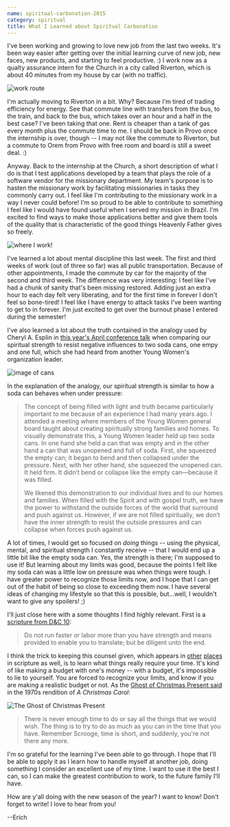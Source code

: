 ```yaml
---
name: spiritual-carbonation-2015
category: spiritual
title: What I Learned about Spiritual Carbonation
---
```


I've been working and growing to love new job from the last two weeks. It's been way easier after getting over the initial learning curve of new job, new faces, new products, and starting to feel productive. :) I work now as a qualty assurance intern for the Church in a city called Riverton, which is about 40 minutes from my house by car (with no traffic).

![work route](http://i.imgur.com/U2MuymU.png)

I'm actually moving to Riverton in a bit. Why? Because I'm tired of trading efficiency for energy. See that commute line with transfers from the bus, to the train, and back to the bus, which takes over an hour and a half in the best case? I've been taking that one. Rent is cheaper than a tank of gas every month plus the commute time to me. I should be back in Provo once the internship is over, though -- I may not like the commute to Riverton, but a commute to Orem from Provo with free room and board is still a sweet deal. :)

Anyway. Back to the internship at the Church, a short description of what I do is that I test applications developed by a team that plays the role of a software vendor for the missionary department. My team's purpose is to hasten the missionary work by facilitating missionaries in tasks they commonly carry out. I feel like I'm contributing to the missionary work in a way I never could before! I'm so proud to be able to contribute to something I feel like I would have found useful when I served my mission in Brazil. I'm excited to find ways to make those applications better and give them tools of the quality that is characteristic of the good things Heavenly Father gives so freely.

![where I work!](http://i.imgur.com/9dYQXPJ.jpg)

I've learned a lot about mental discipline this last week. The first and third weeks of work (out of three so far) was all public transportation. Because of other appointments, I made the commute by car for the majority of the second and third week. The difference was very interesting: I feel like I've had a chunk of sanity that's been missing restored. Adding just an extra hour to each day felt very liberating, and for the first time in forever I don't feel so bone-tired! I feel like I have energy to attack tasks I've been wanting to get to in forever. I'm just excited to get over the burnout phase I entered during the semester!

I've also learned a lot about the truth contained in the analogy used by Cheryl A. Esplin in [this year's April conference talk](https://www.lds.org/general-conference/2015/04/filling-our-homes-with-light-and-truth?lang=eng) when comparing our spiritual strength to resist negative influences to two soda cans, one empy and one full, which she had heard from another Young Women's organization leader.

![image of cans](https://www.lds.org/bc/content/shared/content/images/magazines/general-conference/2015/04/woman-can-soda-crushed_1445728_inl.jpg)

In the explanation of the analogy, our spiritual strength is similar to how a soda can behaves when under pressure:

> The concept of being filled with light and truth became particularly important to me because of an experience I had many years ago. I attended a meeting where members of the Young Women general board taught about creating spiritually strong families and homes. To visually demonstrate this, a Young Women leader held up two soda cans. In one hand she held a can that was empty and in the other hand a can that was unopened and full of soda. First, she squeezed the empty can; it began to bend and then collapsed under the pressure. Next, with her other hand, she squeezed the unopened can. It held firm. It didn’t bend or collapse like the empty can—because it was filled.
>
> We likened this demonstration to our individual lives and to our homes and families. When filled with the Spirit and with gospel truth, we have the power to withstand the outside forces of the world that surround and push against us. However, if we are not filled spiritually, we don’t have the inner strength to resist the outside pressures and can collapse when forces push against us.

A lot of times, I would get so focused on *doing* things -- using the physical, mental, and spiritual strength I constantly receive -- that I would end up a little bit like the empty soda can. Yes, the strength is there; I'm supposed to use it! But learning about my limits was good, because the points I felt like my soda can was a little low on pressure was when things were tough. I have greater power to recognize those limits now, and I hope that I can get out of the habit of being so close to exceeding them now. I have several ideas of changing my lifestyle so that this is possible, but...well, I wouldn't want to give any spoilers! ;)

I'll just close here with a some thoughts I find highly relevant. First is a [scripture from D&C 10](https://www.lds.org/scriptures/dc-testament/dc/10.4-5?lang=eng#3):

> Do not run faster or labor more than you have strength and means provided to enable you to translate; but be diligent unto the end.

I think the trick to keeping this counsel given, which appears in [other](https://www.lds.org/scriptures/bofm/mosiah/4.27?lang=eng#26) [places](https://www.lds.org/scriptures/ot/ex/18.13-23?lang=eng#12) in scripture as well, is to learn what things really require your time. It's kind of like making a budget with one's money -- with a budget, it's impossible to lie to yourself. You are forced to recognize your limits, and know if you are making a realistic budget or not. As the [Ghost of Christmas Present said](https://www.youtube.com/v/SHfaRVf5cUY?rel=0&start=4516&end=4560&autoplay=1) in the 1970s rendition of *A Christmas Carol*:

![The Ghost of Christmas Present](http://1.bp.blogspot.com/-OUNgqtjwIw8/UfL83r1JVTI/AAAAAAAAKnw/3WKyRvwyIyc/s1600/Kenneth+Moore_Scrooge_1970.JPG)

> There is never enough time to do or say all the things that we would wish. The thing is to try to do as much as you can in the time that you have. Remember Scrooge, time is short, and suddenly, you're not there any more.

I'm so grateful for the learning I've been able to go through. I hope that I'll be able to apply it as I learn how to handle myself at another job, doing something I consider an excellent use of my time. I want to use it the best I can, so I can make the greatest contribution to work, to the future family I'll have.

How are y'all doing with the new season of the year? I want to know! Don't forget to write! I love to hear from you!

--Erich